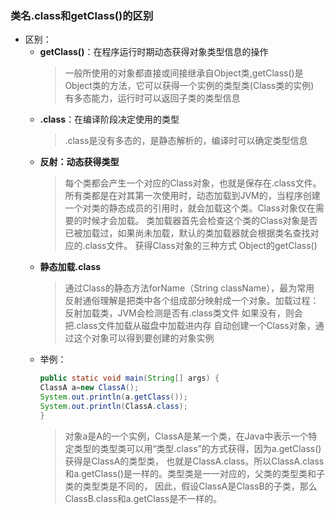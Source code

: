 ### 类名.class和getClass()的区别
  + 区别：
    * **getClass()**：在程序运行时期动态获得对象类型信息的操作
      > 一般所使用的对象都直接或间接继承自Object类,getClass()是Object类的方法，它可以获得一个实例的类型类(Class类的实例)<br>
        有多态能力，运行时可以返回子类的类型信息
    * **.class**：在编译阶段决定使用的类型
      > .class是没有多态的，是静态解析的，编译时可以确定类型信息
    * **反射：动态获得类型**
      > 每个类都会产生一个对应的Class对象，也就是保存在.class文件。所有类都是在对其第一次使用时，动态加载到JVM的，当程序创建一个对类的静态成员的引用时，就会加载这个类。Class对象仅在需要的时候才会加载。
      类加载器首先会检查这个类的Class对象是否已被加载过，如果尚未加载，默认的类加载器就会根据类名查找对应的.class文件。
      获得Class对象的三种方式
      Object的getClass()
    * **静态加载.class**
      > 通过Class的静态方法forName（String className），最为常用
      反射通俗理解是把类中各个组成部分映射成一个对象。加载过程：
      反射加载类，JVM会检测是否有.class类文件
      如果没有，则会把.class文件加载从磁盘中加载进内存
      自动创建一个Class对象，通过这个对象可以得到要创建的对象实例
    * 举例：
      ```java
      public static void main(String[] args) {
      ClassA a=new ClassA();
      System.out.println(a.getClass());
      System.out.println(ClassA.class);
      }
      ```
      > 对象a是A的一个实例，ClassA是某一个类，在Java中表示一个特定类型的类型类可以用“类型.class”的方式获得，因为a.getClass()获得是ClassA的类型类，
      也就是ClassA.class。所以ClassA.class和a.getClass()是一样的。类型类是一一对应的，父类的类型类和子类的类型类是不同的，
      因此，假设ClassA是ClassB的子类，那么ClassB.class和a.getClass是不一样的。
